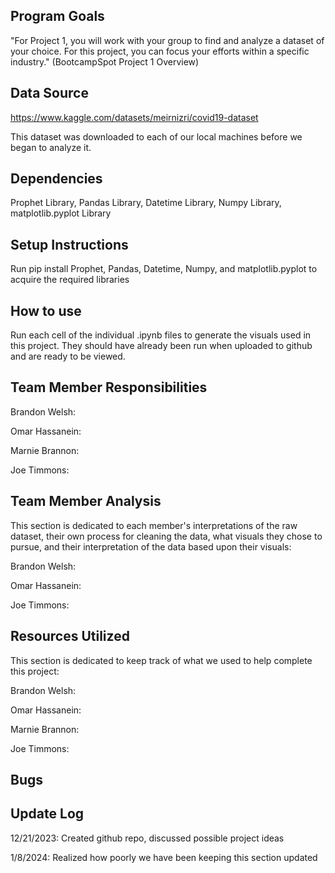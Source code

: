 ## Program Goals
"For Project 1, you will work with your group to find and analyze a dataset of your choice. For this project, you can focus your efforts within a specific industry." (BootcampSpot Project 1 Overview)

## Data Source
https://www.kaggle.com/datasets/meirnizri/covid19-dataset

This dataset was downloaded to each of our local machines before we began to analyze it.

## Dependencies
Prophet Library, Pandas Library, Datetime Library, Numpy Library, matplotlib.pyplot Library

## Setup Instructions
Run pip install Prophet, Pandas, Datetime, Numpy, and matplotlib.pyplot to acquire the required libraries

## How to use
Run each cell of the individual .ipynb files to generate the visuals used in this project. They should have already been run when uploaded to github and are ready to be viewed.

## Team Member Responsibilities

Brandon Welsh:

Omar Hassanein:

Marnie Brannon:

Joe Timmons:

## Team Member Analysis
This section is dedicated to each member's interpretations of the raw dataset, their own process for cleaning the data, what visuals they chose to pursue, and their interpretation of the data based upon their visuals:

Brandon Welsh: 

Omar Hassanein:

Joe Timmons:

## Resources Utilized
This section is dedicated to keep track of what we used to help complete this project:

Brandon Welsh: 

Omar Hassanein:

Marnie Brannon:

Joe Timmons:

## Bugs

## Update Log
12/21/2023: Created github repo, discussed possible project ideas

1/8/2024: Realized how poorly we have been keeping this section updated

